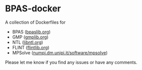 # BPAS-docker 

A collection of Dockerfiles for
- BPAS ([bpaslib.org](http://bpaslib.org))
- GMP ([gmplib.org](https://gmplib.org))
- NTL ([libntl.org](https://libntl.org))
- FLINT ([flintlib.org](http://flintlib.org/))
- MPSolve ([numpi.dm.unipi.it/software/mpsolve](https://numpi.dm.unipi.it/software/mpsolve))


Please let me know if you find any issues or have any comments. 